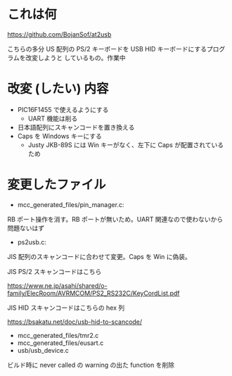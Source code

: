 # これは何 

https://github.com/BojanSof/at2usb

こちらの多分 US 配列の PS/2 キーボードを USB HID キーボードにするプログラムを改変しようと
しているもの。作業中

# 改変 (したい) 内容

- PIC16F1455 で使えるようにする
  - UART 機能は削る
- 日本語配列にスキャンコードを置き換える
- Caps を Windows キーにする
  - Justy JKB-89S には Win キーがなく、左下に Caps が配置されているため

# 変更したファイル

- mcc_generated_files/pin_manager.c: 

RB ポート操作を消す。RB ポートが無いため。UART 関連なので使わないから問題ないはず

- ps2usb.c:

JIS 配列のスキャンコードに合わせて変更。Caps を Win に偽装。

JIS PS/2 スキャンコードはこちら

https://www.ne.jp/asahi/shared/o-family/ElecRoom/AVRMCOM/PS2_RS232C/KeyCordList.pdf

JIS HID スキャンコードはこちらの hex 列

https://bsakatu.net/doc/usb-hid-to-scancode/

- mcc_generated_files/tmr2.c
- mcc_generated_files/eusart.c
- usb/usb_device.c

ビルド時に never called の warning の出た function を削除
